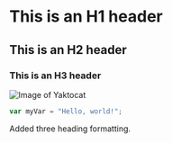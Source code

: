 # This is an H1 header
## This is an H2 header
### This is an H3 header


![Image of Yaktocat](https://octodex.github.com/images/yaktocat.png)


``` javascript
var myVar = "Hello, world!";
```






Added three heading formatting.
